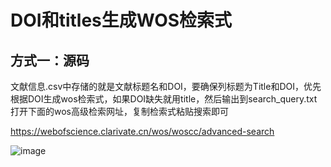 # DOI和titles生成WOS检索式

## 方式一：源码
文献信息.csv中存储的就是文献标题名和DOI，要确保列标题为Title和DOI，优先根据DOI生成wos检索式，如果DOI缺失就用title，然后输出到search_query.txt
打开下面的wos高级检索网址，复制检索式粘贴搜索即可

https://webofscience.clarivate.cn/wos/woscc/advanced-search

![image](https://github.com/huangyuanhao/Scientific-research-tool/assets/34792095/8d8620c2-aa9a-4a2d-9f73-26e64e51d539)



